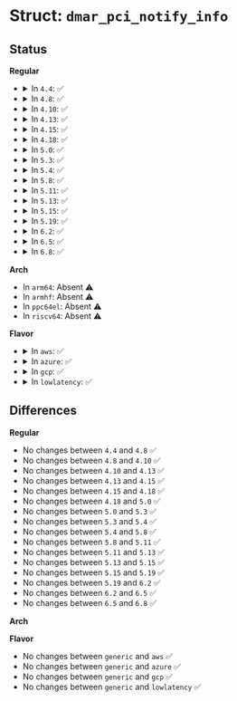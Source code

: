 # Struct: <code>dmar_pci_notify_info</code>

## Status
<b>Regular</b>
<ul>
<li>
<details>
<summary>In <code>4.4</code>: ✅</summary>

```c
struct dmar_pci_notify_info {
    struct pci_dev *dev;
    long unsigned int event;
    int bus;
    u16 seg;
    u16 level;
    struct dmar_pci_path path[0];
};
```
</details>
</li>
<li>
<details>
<summary>In <code>4.8</code>: ✅</summary>

```c
struct dmar_pci_notify_info {
    struct pci_dev *dev;
    long unsigned int event;
    int bus;
    u16 seg;
    u16 level;
    struct dmar_pci_path path[0];
};
```
</details>
</li>
<li>
<details>
<summary>In <code>4.10</code>: ✅</summary>

```c
struct dmar_pci_notify_info {
    struct pci_dev *dev;
    long unsigned int event;
    int bus;
    u16 seg;
    u16 level;
    struct dmar_pci_path path[0];
};
```
</details>
</li>
<li>
<details>
<summary>In <code>4.13</code>: ✅</summary>

```c
struct dmar_pci_notify_info {
    struct pci_dev *dev;
    long unsigned int event;
    int bus;
    u16 seg;
    u16 level;
    struct dmar_pci_path path[0];
};
```
</details>
</li>
<li>
<details>
<summary>In <code>4.15</code>: ✅</summary>

```c
struct dmar_pci_notify_info {
    struct pci_dev *dev;
    long unsigned int event;
    int bus;
    u16 seg;
    u16 level;
    struct dmar_pci_path path[0];
};
```
</details>
</li>
<li>
<details>
<summary>In <code>4.18</code>: ✅</summary>

```c
struct dmar_pci_notify_info {
    struct pci_dev *dev;
    long unsigned int event;
    int bus;
    u16 seg;
    u16 level;
    struct dmar_pci_path path[0];
};
```
</details>
</li>
<li>
<details>
<summary>In <code>5.0</code>: ✅</summary>

```c
struct dmar_pci_notify_info {
    struct pci_dev *dev;
    long unsigned int event;
    int bus;
    u16 seg;
    u16 level;
    struct dmar_pci_path path[0];
};
```
</details>
</li>
<li>
<details>
<summary>In <code>5.3</code>: ✅</summary>

```c
struct dmar_pci_notify_info {
    struct pci_dev *dev;
    long unsigned int event;
    int bus;
    u16 seg;
    u16 level;
    struct dmar_pci_path path[0];
};
```
</details>
</li>
<li>
<details>
<summary>In <code>5.4</code>: ✅</summary>

```c
struct dmar_pci_notify_info {
    struct pci_dev *dev;
    long unsigned int event;
    int bus;
    u16 seg;
    u16 level;
    struct dmar_pci_path path[0];
};
```
</details>
</li>
<li>
<details>
<summary>In <code>5.8</code>: ✅</summary>

```c
struct dmar_pci_notify_info {
    struct pci_dev *dev;
    long unsigned int event;
    int bus;
    u16 seg;
    u16 level;
    struct dmar_pci_path path[0];
};
```
</details>
</li>
<li>
<details>
<summary>In <code>5.11</code>: ✅</summary>

```c
struct dmar_pci_notify_info {
    struct pci_dev *dev;
    long unsigned int event;
    int bus;
    u16 seg;
    u16 level;
    struct dmar_pci_path path[0];
};
```
</details>
</li>
<li>
<details>
<summary>In <code>5.13</code>: ✅</summary>

```c
struct dmar_pci_notify_info {
    struct pci_dev *dev;
    long unsigned int event;
    int bus;
    u16 seg;
    u16 level;
    struct dmar_pci_path path[0];
};
```
</details>
</li>
<li>
<details>
<summary>In <code>5.15</code>: ✅</summary>

```c
struct dmar_pci_notify_info {
    struct pci_dev *dev;
    long unsigned int event;
    int bus;
    u16 seg;
    u16 level;
    struct dmar_pci_path path[0];
};
```
</details>
</li>
<li>
<details>
<summary>In <code>5.19</code>: ✅</summary>

```c
struct dmar_pci_notify_info {
    struct pci_dev *dev;
    long unsigned int event;
    int bus;
    u16 seg;
    u16 level;
    struct dmar_pci_path path[0];
};
```
</details>
</li>
<li>
<details>
<summary>In <code>6.2</code>: ✅</summary>

```c
struct dmar_pci_notify_info {
    struct pci_dev *dev;
    long unsigned int event;
    int bus;
    u16 seg;
    u16 level;
    struct dmar_pci_path path[0];
};
```
</details>
</li>
<li>
<details>
<summary>In <code>6.5</code>: ✅</summary>

```c
struct dmar_pci_notify_info {
    struct pci_dev *dev;
    long unsigned int event;
    int bus;
    u16 seg;
    u16 level;
    struct dmar_pci_path path[0];
};
```
</details>
</li>
<li>
<details>
<summary>In <code>6.8</code>: ✅</summary>

```c
struct dmar_pci_notify_info {
    struct pci_dev *dev;
    long unsigned int event;
    int bus;
    u16 seg;
    u16 level;
    struct dmar_pci_path path[0];
};
```
</details>
</li>
</ul>
<b>Arch</b>
<ul>
<li>
In <code>arm64</code>: Absent ⚠️
</li>
<li>
In <code>armhf</code>: Absent ⚠️
</li>
<li>
In <code>ppc64el</code>: Absent ⚠️
</li>
<li>
In <code>riscv64</code>: Absent ⚠️
</li>
</ul>
<b>Flavor</b>
<ul>
<li>
<details>
<summary>In <code>aws</code>: ✅</summary>

```c
struct dmar_pci_notify_info {
    struct pci_dev *dev;
    long unsigned int event;
    int bus;
    u16 seg;
    u16 level;
    struct dmar_pci_path path[0];
};
```
</details>
</li>
<li>
<details>
<summary>In <code>azure</code>: ✅</summary>

```c
struct dmar_pci_notify_info {
    struct pci_dev *dev;
    long unsigned int event;
    int bus;
    u16 seg;
    u16 level;
    struct dmar_pci_path path[0];
};
```
</details>
</li>
<li>
<details>
<summary>In <code>gcp</code>: ✅</summary>

```c
struct dmar_pci_notify_info {
    struct pci_dev *dev;
    long unsigned int event;
    int bus;
    u16 seg;
    u16 level;
    struct dmar_pci_path path[0];
};
```
</details>
</li>
<li>
<details>
<summary>In <code>lowlatency</code>: ✅</summary>

```c
struct dmar_pci_notify_info {
    struct pci_dev *dev;
    long unsigned int event;
    int bus;
    u16 seg;
    u16 level;
    struct dmar_pci_path path[0];
};
```
</details>
</li>
</ul>

## Differences
<b>Regular</b>
<ul>
<li>
No changes between <code>4.4</code> and <code>4.8</code> ✅
</li>
<li>
No changes between <code>4.8</code> and <code>4.10</code> ✅
</li>
<li>
No changes between <code>4.10</code> and <code>4.13</code> ✅
</li>
<li>
No changes between <code>4.13</code> and <code>4.15</code> ✅
</li>
<li>
No changes between <code>4.15</code> and <code>4.18</code> ✅
</li>
<li>
No changes between <code>4.18</code> and <code>5.0</code> ✅
</li>
<li>
No changes between <code>5.0</code> and <code>5.3</code> ✅
</li>
<li>
No changes between <code>5.3</code> and <code>5.4</code> ✅
</li>
<li>
No changes between <code>5.4</code> and <code>5.8</code> ✅
</li>
<li>
No changes between <code>5.8</code> and <code>5.11</code> ✅
</li>
<li>
No changes between <code>5.11</code> and <code>5.13</code> ✅
</li>
<li>
No changes between <code>5.13</code> and <code>5.15</code> ✅
</li>
<li>
No changes between <code>5.15</code> and <code>5.19</code> ✅
</li>
<li>
No changes between <code>5.19</code> and <code>6.2</code> ✅
</li>
<li>
No changes between <code>6.2</code> and <code>6.5</code> ✅
</li>
<li>
No changes between <code>6.5</code> and <code>6.8</code> ✅
</li>
</ul>
<b>Arch</b>
<ul>
</ul>
<b>Flavor</b>
<ul>
<li>
No changes between <code>generic</code> and <code>aws</code> ✅
</li>
<li>
No changes between <code>generic</code> and <code>azure</code> ✅
</li>
<li>
No changes between <code>generic</code> and <code>gcp</code> ✅
</li>
<li>
No changes between <code>generic</code> and <code>lowlatency</code> ✅
</li>
</ul>
